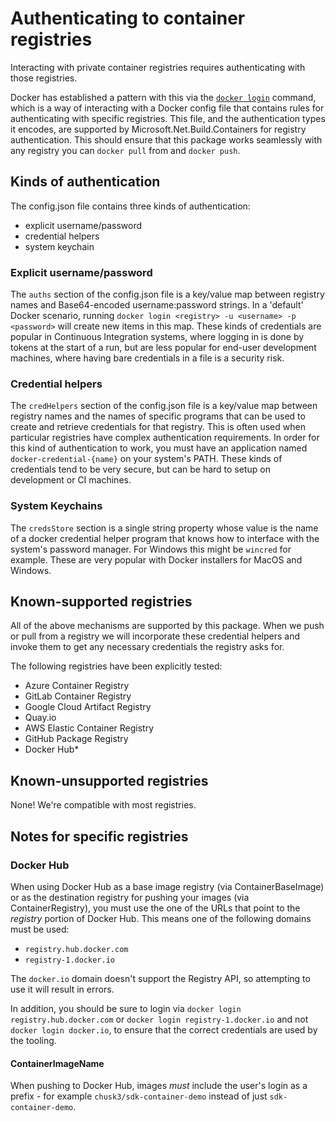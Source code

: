 # Authenticating to container registries

Interacting with private container registries requires authenticating with those registries.

Docker has established a pattern with this via the [`docker login`](https://docs.docker.com/engine/reference/commandline/login/) command, which is a way of interacting with a Docker config file that contains rules for authenticating with specific registries. This file, and the authentication types it encodes, are supported by Microsoft.Net.Build.Containers for registry authentication. This should ensure that this package works seamlessly with any registry you can `docker pull` from and `docker push`.

## Kinds of authentication

The config.json file contains three kinds of authentication:

* explicit username/password
* credential helpers
* system keychain

### Explicit username/password

The `auths` section of the config.json file is a key/value map between registry names and Base64-encoded username:password strings.  In a 'default' Docker scenario, running `docker login <registry> -u <username> -p <password>` will create new items in this map. These kinds of credentials are popular in Continuous Integration systems, where logging in is done by tokens at the start of a run, but are less popular for end-user development machines, where having bare credentials in a file is a security risk.

### Credential helpers

The `credHelpers` section of the config.json file is a key/value map between registry names and the names of specific programs that can be used to create and retrieve credentials for that registry. This is often used when particular registries have complex authentication requirements. In order for this kind of authentication to work, you must have an application named `docker-credential-{name}` on your system's PATH.  These kinds of credentials tend to be very secure, but can be hard to setup on development or CI machines.

### System Keychains

The `credsStore` section is a single string property whose value is the name of a docker credential helper program that knows how to interface with the system's password manager. For Windows this might be `wincred` for example. These are very popular with Docker installers for MacOS and Windows.

## Known-supported registries

All of the above mechanisms are supported by this package. When we push or pull from a registry we will incorporate these credential helpers and invoke them to get any necessary credentials the registry asks for.

The following registries have been explicitly tested:

* Azure Container Registry
* GitLab Container Registry
* Google Cloud Artifact Registry
* Quay.io
* AWS Elastic Container Registry
* GitHub Package Registry
* Docker Hub*

## Known-unsupported registries

None! We're compatible with most registries.

## Notes for specific registries

### Docker Hub

When using Docker Hub as a base image registry (via ContainerBaseImage) or as the destination registry for pushing your images (via ContainerRegistry), you must use the one of the URLs that point to the _registry_ portion of Docker Hub. This means one of the following domains must be used:

* `registry.hub.docker.com`
* `registry-1.docker.io`

The `docker.io` domain doesn't support the Registry API, so attempting to use it will result in errors.

In addition, you should be sure to login via `docker login registry.hub.docker.com` or `docker login registry-1.docker.io` and not `docker login docker.io`, to ensure that the correct credentials are used by the tooling.

#### ContainerImageName

When pushing to Docker Hub, images _must_ include the user's login as a prefix - for example `chusk3/sdk-container-demo` instead of just `sdk-container-demo`.
